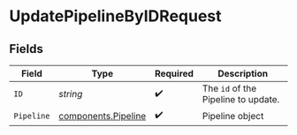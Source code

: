 # UpdatePipelineByIDRequest


## Fields

| Field                                                      | Type                                                       | Required                                                   | Description                                                |
| ---------------------------------------------------------- | ---------------------------------------------------------- | ---------------------------------------------------------- | ---------------------------------------------------------- |
| `ID`                                                       | *string*                                                   | :heavy_check_mark:                                         | The <code>id</code> of the Pipeline to update.             |
| `Pipeline`                                                 | [components.Pipeline](../../models/components/pipeline.md) | :heavy_check_mark:                                         | Pipeline object                                            |
